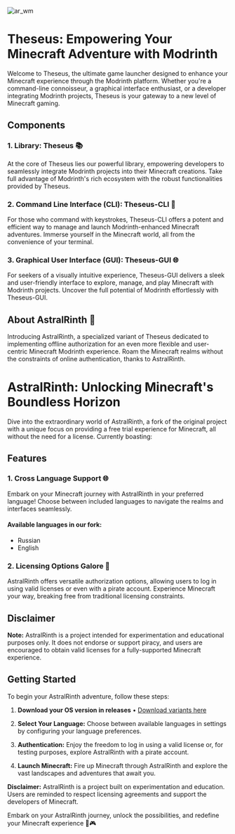 ![ar_wm](https://github.com/DIDIRUS4/AstralRinth/assets/77334306/8238ac2d-ca07-4f50-ba91-f457ab5e287e)
# Theseus: Empowering Your Minecraft Adventure with Modrinth
Welcome to Theseus, the ultimate game launcher designed to enhance your Minecraft experience through the Modrinth platform. Whether you're a command-line connoisseur, a graphical interface enthusiast, or a developer integrating Modrinth projects, Theseus is your gateway to a new level of Minecraft gaming.

## Components

### 1. Library: Theseus 📚
At the core of Theseus lies our powerful library, empowering developers to seamlessly integrate Modrinth projects into their Minecraft creations. Take full advantage of Modrinth's rich ecosystem with the robust functionalities provided by Theseus.

### 2. Command Line Interface (CLI): Theseus-CLI 🚀
For those who command with keystrokes, Theseus-CLI offers a potent and efficient way to manage and launch Modrinth-enhanced Minecraft adventures. Immerse yourself in the Minecraft world, all from the convenience of your terminal.

### 3. Graphical User Interface (GUI): Theseus-GUI 🌐
For seekers of a visually intuitive experience, Theseus-GUI delivers a sleek and user-friendly interface to explore, manage, and play Minecraft with Modrinth projects. Uncover the full potential of Modrinth effortlessly with Theseus-GUI.

## About AstralRinth 🌌
Introducing AstralRinth, a specialized variant of Theseus dedicated to implementing offline authorization for an even more flexible and user-centric Minecraft Modrinth experience. Roam the Minecraft realms without the constraints of online authentication, thanks to AstralRinth.

# AstralRinth: Unlocking Minecraft's Boundless Horizon

Dive into the extraordinary world of AstralRinth, a fork of the original project with a unique focus on providing a free trial experience for Minecraft, all without the need for a license. Currently boasting:

## Features

### 1. Cross Language Support 🌐
Embark on your Minecraft journey with AstralRinth in your preferred language! Choose between included languages to navigate the realms and interfaces seamlessly.
#### Available languages in our fork:
- Russian
- English

### 2. Licensing Options Galore 🚀
AstralRinth offers versatile authorization options, allowing users to log in using valid licenses or even with a pirate account. Experience Minecraft your way, breaking free from traditional licensing constraints.

## Disclaimer
**Note:** AstralRinth is a project intended for experimentation and educational purposes only. It does not endorse or support piracy, and users are encouraged to obtain valid licenses for a fully-supported Minecraft experience.

## Getting Started

To begin your AstralRinth adventure, follow these steps:

1. **Download your OS version in releases** • [Download variants here](https://github.com/DIDIRUS4/AstralRinth/releases)

2. **Select Your Language:**
   Choose between available languages in settings by configuring your language preferences.

3. **Authentication:**
   Enjoy the freedom to log in using a valid license or, for testing purposes, explore AstralRinth with a pirate account.

4. **Launch Minecraft:**
   Fire up Minecraft through AstralRinth and explore the vast landscapes and adventures that await you.

**Disclaimer:** AstralRinth is a project built on experimentation and education. Users are reminded to respect licensing agreements and support the developers of Minecraft.

Embark on your AstralRinth journey, unlock the possibilities, and redefine your Minecraft experience 🚀🎮